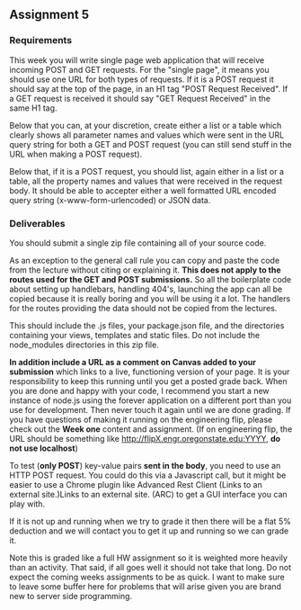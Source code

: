 ## Assignment 5

### Requirements

This week you will write single page web application that will receive incoming POST and GET requests. For the "single page", it means you should use one URL for both types of requests.  If it is a POST request it should say at the top of the page, in an H1 tag "POST Request Received". If a GET request is received it should say "GET Request Received" in the same H1 tag.

Below that you can, at your discretion, create either a list or a table which clearly shows all parameter names and values which were sent in the URL query string for both a GET and POST request (you can still send stuff in the URL when making a POST request).

Below that, if it is a POST request, you should list, again either in a list or a table, all the property names and values that were received in the request body. It should be able to accepter either a well formatted URL encoded query string (x-www-form-urlencoded) or JSON data.

### Deliverables

You should submit a single zip file containing all of your source code.

As an exception to the general call rule you can copy and paste the code from the lecture without citing or explaining it. **This does not apply to the routes used for the GET and POST submissions.** So all the boilerplate code about setting up handlebars, handling 404's, launching the app can all be copied because it is really boring and you will be using it a lot. The handlers for the routes providing the data should not be copied from the lectures.

This should include the .js files, your package.json file, and the directories containing your views, templates and static files. Do not include the node_modules directories in this zip file.

**In addition include a URL as a comment on Canvas added to your submission** which links to a live, functioning version of your page. It is your responsibility to keep this running until you get a posted grade back. When you are done and happy with your code, I recommend you start a new instance of node.js using the forever application on a different port than you use for development. Then never touch it again until we are done grading. If you have questions of making it running on the engineering flip, please check out the **Week one** content and assignment. (If on engineering flip, the URL should be something like http://flipX.engr.oregonstate.edu:YYYY, **do not use localhost**)

To test (**only POST**) key-value pairs **sent in the body**, you need to use an HTTP POST request. You could do this via a Javascript call, but it might be easier to use a Chrome plugin like Advanced Rest Client (Links to an external site.)Links to an external site. (ARC) to get a GUI interface you can play with.

If it is not up and running when we try to grade it then there will be a flat 5% deduction and we will contact you to get it up and running so we can grade it.  

Note this is graded like a full HW assignment so it is weighted more heavily than an activity. That said, if all goes well it should not take that long. Do not expect the coming weeks assignments to be as quick. I want to make sure to leave some buffer here for problems that will arise given you are brand new to server side programming.
